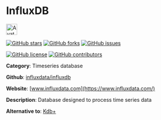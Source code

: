 
# InfluxDB 

<a href="https://www.influxdata.com/"><img src="https://icons.duckduckgo.com/ip3/www.influxdata.com.ico" alt="Avatar" width="30" height="30" /></a>

[![GitHub stars](https://img.shields.io/github/stars/influxdata/influxdb.svg?style=social&label=Star&maxAge=2592000)](https://GitHub.com/influxdata/influxdb/stargazers/) [![GitHub forks](https://img.shields.io/github/forks/influxdata/influxdb.svg?style=social&label=Fork&maxAge=2592000)](https://GitHub.com/influxdata/influxdb/network/) [![GitHub issues](https://img.shields.io/github/issues/influxdata/influxdb.svg)](https://GitHub.com/Ninfluxdata/influxdb/issues/)

[![GitHub license](https://img.shields.io/github/license/influxdata/influxdb.svg)](https://github.com/influxdata/influxdb/blob/master/LICENSE) [![GitHub contributors](https://img.shields.io/github/contributors/influxdata/influxdb.svg)](https://GitHub.com/influxdata/influxdb/graphs/contributors/) 

**Category**: Timeseries database

**Github**: [influxdata/influxdb](https://github.com/influxdata/influxdb)

**Website**: [www.influxdata.com](https://www.influxdata.com/)

**Description**:
Database designed to process time series data

**Alternative to**: [Kdb+](https://kx.com/developers/)
